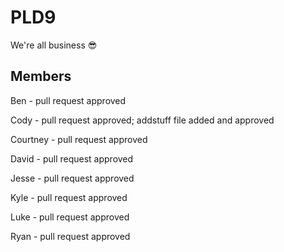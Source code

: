 # PLD9

We're all business 😎

## Members

Ben - pull request approved

Cody - pull request approved; addstuff file added and approved

Courtney - pull request approved

David - pull request approved

Jesse - pull request approved

Kyle - pull request approved

Luke - pull request approved

Ryan - pull request approved
